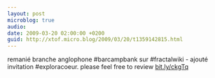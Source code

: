```yaml
---
layout: post
microblog: true
audio: 
date: 2009-03-20 02:00:00 +0200
guid: http://xtof.micro.blog/2009/03/20/t1359142815.html
---
```

remanié branche anglophone #barcampbank sur #fractalwiki - ajouté invitation #exploracoeur. please feel free to review [bit.ly/ckgTq](http://bit.ly/ckgTq)
